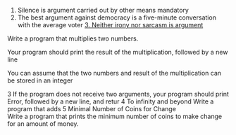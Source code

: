1. Silence is argument carried out by other means
mandatory
2. The best argument against democracy is a five-minute conversation with the average voter
[3. Neither irony nor sarcasm is argument](3-mul.c)
		

		
Write a program that multiplies two numbers.
		

		
Your program should print the result of the multiplication, followed by a new line
		
You can assume that the two numbers and result of the multiplication can be stored in an integer
		
3 If the program does not receive two arguments, your program should print Error, followed by a new line, and retur
4 To infinity and beyond
Write a program that adds
5 Minimal Number of Coins for Change		
Write a program that prints the minimum number of coins to make change for an amount of money.

